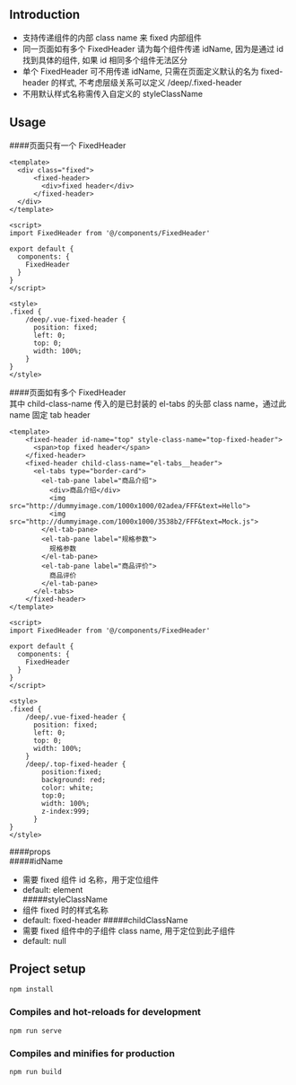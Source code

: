 ## Introduction

 * 支持传递组件的内部 class name 来 fixed 内部组件
 * 同一页面如有多个 FixedHeader 请为每个组件传递 idName, 因为是通过 id 找到具体的组件, 如果 id 相同多个组件无法区分
 * 单个 FixedHeader 可不用传递 idName, 只需在页面定义默认的名为 fixed-header 的样式, 不考虑层级关系可以定义 /deep/.fixed-header
 * 不用默认样式名称需传入自定义的 styleClassName
 
## Usage

####页面只有一个 FixedHeader

```
<template>
  <div class="fixed">
      <fixed-header>
        <div>fixed header</div>
      </fixed-header>
  </div>
</template>

<script>
import FixedHeader from '@/components/FixedHeader'

export default {
  components: {
    FixedHeader
  }
}
</script>

<style>
.fixed {
    /deep/.vue-fixed-header {
      position: fixed;
      left: 0;
      top: 0;
      width: 100%;
    }
}
</style>
```

####页面如有多个 FixedHeader  
其中 child-class-name 传入的是已封装的 el-tabs 的头部 class name，通过此 name 固定 tab header

```
<template>
    <fixed-header id-name="top" style-class-name="top-fixed-header">
      <span>top fixed header</span>
    </fixed-header>
    <fixed-header child-class-name="el-tabs__header">
      <el-tabs type="border-card">
        <el-tab-pane label="商品介绍">
          <div>商品介绍</div>
          <img src="http://dummyimage.com/1000x1000/02adea/FFF&text=Hello">
          <img src="http://dummyimage.com/1000x1000/3538b2/FFF&text=Mock.js">
        </el-tab-pane>
        <el-tab-pane label="规格参数">
          规格参数
        </el-tab-pane>
        <el-tab-pane label="商品评价">
          商品评价
        </el-tab-pane>
      </el-tabs>
    </fixed-header>
</template>

<script>
import FixedHeader from '@/components/FixedHeader'

export default {
  components: {
    FixedHeader
  }
}
</script>

<style>
.fixed {
    /deep/.vue-fixed-header {
      position: fixed;
      left: 0;
      top: 0;
      width: 100%;
    }
    /deep/.top-fixed-header {
        position:fixed;
        background: red;
        color: white;
        top:0;
        width: 100%;
        z-index:999;
      }
}
</style>
```
####props  
#####idName  
* 需要 fixed 组件 id 名称，用于定位组件  
* default: element  
#####styleClassName
* 组件 fixed 时的样式名称  
* default: fixed-header
#####childClassName
* 需要 fixed 组件中的子组件 class name, 用于定位到此子组件
* default: null


## Project setup
```
npm install
```

### Compiles and hot-reloads for development
```
npm run serve
```

### Compiles and minifies for production
```
npm run build
```
